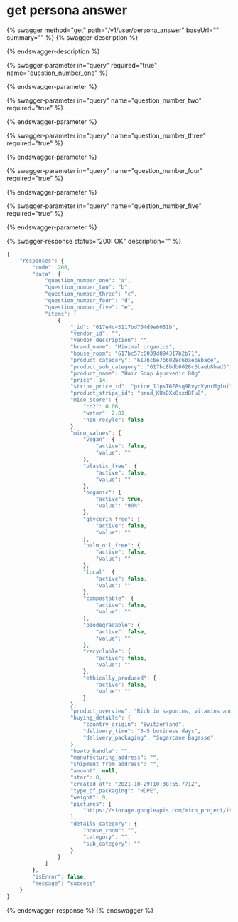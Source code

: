 # get persona answer

{% swagger method="get" path="/v1/user/persona_answer" baseUrl="" summary="" %}
{% swagger-description %}

{% endswagger-description %}

{% swagger-parameter in="query" required="true" name="question_number_one" %}

{% endswagger-parameter %}

{% swagger-parameter in="query" name="question_number_two" required="true" %}

{% endswagger-parameter %}

{% swagger-parameter in="query" name="question_number_three" required="true" %}

{% endswagger-parameter %}

{% swagger-parameter in="query" name="question_number_four" required="true" %}

{% endswagger-parameter %}

{% swagger-parameter in="query" name="question_number_five" required="true" %}

{% endswagger-parameter %}

{% swagger-response status="200: OK" description="" %}
```javascript
{
    "responses": {
        "code": 200,
        "data": {
            "question_number_one": "a",
            "question_number_two": "b",
            "question_number_three": "c",
            "question_number_four": "d",
            "question_number_five": "e",
            "items": [
                {
                    "_id": "617e4c43117bd704d9e6051b",
                    "vendor_id": "",
                    "vendor_description": "",
                    "brand_name": "Minimal organics",
                    "house_room": "617bc57c6039d894317b2b71",
                    "product_category": "617bc6e7b6028c6baeb8bace",
                    "product_sub_category": "617bc8bdb6028c6baeb8bad3",
                    "product_name": "Hair Soap Ayurvedic 80g",
                    "price": 14,
                    "stripe_price_id": "price_1JpsT6F8sq9RvyoVynrMgfui",
                    "product_stripe_id": "prod_KUsDXx8sxd8FuZ",
                    "mico_score": {
                        "co2": 0.06,
                        "water": 2.81,
                        "non_recyle": false
                    },
                    "mico_values": {
                        "vegan": {
                            "active": false,
                            "value": ""
                        },
                        "plastic_free": {
                            "active": false,
                            "value": ""
                        },
                        "organic": {
                            "active": true,
                            "value": "90%"
                        },
                        "glycerin_free": {
                            "active": false,
                            "value": ""
                        },
                        "palm_oil_free": {
                            "active": false,
                            "value": ""
                        },
                        "local": {
                            "active": false,
                            "value": ""
                        },
                        "compostable": {
                            "active": false,
                            "value": ""
                        },
                        "biodegradable": {
                            "active": false,
                            "value": ""
                        },
                        "recyclable": {
                            "active": false,
                            "value": ""
                        },
                        "ethically_produced": {
                            "active": false,
                            "value": ""
                        }
                    },
                    "product_overview": "Rich in saponins, vitamins and antioxidants that make your hair shiny improving hair’s texture. Nourishes follicles. How to use: Make sure to keep your shampoo dry before and after every use and place it on soap dish with drainage to remove any excess water. \n If you’re using your shampoo on the go, make sure to let it dry before packing. To prevent contamination and breakage, keep your shampoo in a small box or hard container for travelling. For all hair types.",
                    "buying_details": {
                        "country_origin": "Switzerland",
                        "delivery_time": "3-5 business days",
                        "delivery_packaging": "Sugarcane Bagasse"
                    },
                    "howto_handle": "",
                    "manufacturing_address": "",
                    "shipment_from_address": "",
                    "amount": null,
                    "star": 0,
                    "created_at": "2021-10-29T10:38:55.771Z",
                    "type_of_packaging": "HDPE",
                    "weight": 9,
                    "pictures": [
                        "https://storage.googleapis.com/mico_project/item/617bcf408527296121bdc0b8/ayurvedic.webp"
                    ],
                    "details_category": {
                        "house_room": "",
                        "category": "",
                        "sub_category": ""
                    }
                }
            ]
        },
        "isError": false,
        "message": "success"
    }
}
```
{% endswagger-response %}
{% endswagger %}
